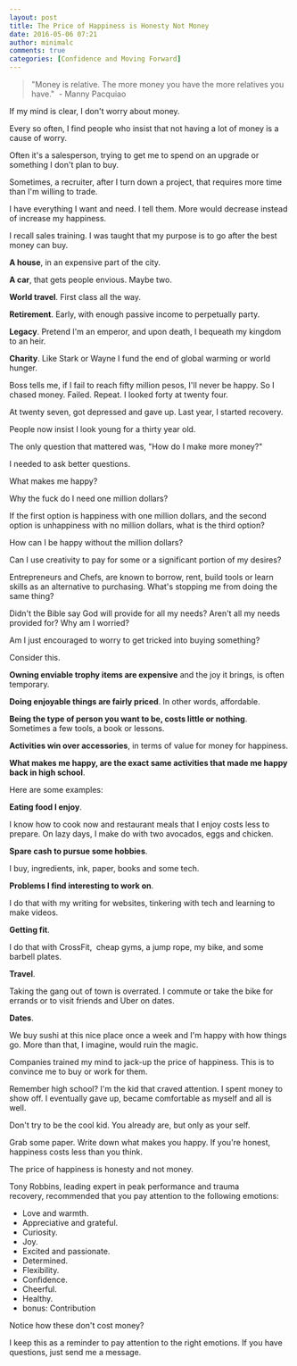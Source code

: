 ```yaml
---
layout: post
title: The Price of Happiness is Honesty Not Money
date: 2016-05-06 07:21
author: minimalc
comments: true
categories: [Confidence and Moving Forward]
---
```

>"Money is relative. The more money you have the more relatives you have."  - Manny Pacquiao

If my mind is clear, I don't worry about money. 

Every so often, I find people who insist that not having a lot of money is a cause of worry.

Often it's a salesperson, trying to get me to spend on an upgrade or something I don't plan to buy.

Sometimes, a recruiter, after I turn down a project, that requires more time than I'm willing to trade.

I have everything I want and need. I tell them. More would decrease instead of increase my happiness.

I recall sales training. I was taught that my purpose is to go after the best money can buy.

**A house**, in an expensive part of the city.

**A car**, that gets people envious. Maybe two.

**World travel**. First class all the way.

**Retirement**. Early, with enough passive income to perpetually party.

**Legacy**. Pretend I'm an emperor, and upon death, I bequeath my kingdom to an heir.

**Charity**. Like Stark or Wayne I fund the end of global warming or world hunger.

Boss tells me, if I fail to reach fifty million pesos, I'll never be happy. So I chased money. Failed. Repeat. I looked forty at twenty four. 

At twenty seven, got depressed and gave up. Last year, I started recovery. 

People now insist I look young for a thirty year old.

The only question that mattered was, "How do I make more money?"

I needed to ask better questions.

What makes me happy?

Why the fuck do I need one million dollars?

If the first option is happiness with one million dollars, and the second option is unhappiness with no million dollars, what is the third option?

How can I be happy without the million dollars?

Can I use creativity to pay for some or a significant portion of my desires?

Entrepreneurs and Chefs, are known to borrow, rent, build tools or learn skills as an alternative to purchasing. What's stopping me from doing the same thing?

Didn't the Bible say God will provide for all my needs? Aren't all my needs provided for? Why am I worried?

Am I just encouraged to worry to get tricked into buying something?

Consider this.

**Owning enviable trophy items are expensive** and the joy it brings, is often temporary.

**Doing enjoyable things are fairly priced**. In other words, affordable.

**Being the type of person you want to be, costs little or nothing**. Sometimes a few tools, a book or lessons.

**Activities win over accessories**, in terms of value for money for happiness.

**What makes me happy, are the exact same activities that made me happy back in high school**.

Here are some examples:

**Eating food I enjoy**. 

I know how to cook now and restaurant meals that I enjoy costs less to prepare. On lazy days, I make do with two avocados, eggs and chicken.

**Spare cash to pursue some hobbies**. 

I buy, ingredients, ink, paper, books and some tech.

**Problems I find interesting to work on**. 

I do that with my writing for websites, tinkering with tech and learning to make videos.

**Getting fit**. 

I do that with CrossFit,  cheap gyms, a jump rope, my bike, and some barbell plates.

**Travel**. 

Taking the gang out of town is overrated. I commute or take the bike for errands or to visit friends and Uber on dates.

**Dates**. 

We buy sushi at this nice place once a week and I'm happy with how things go. More than that, I imagine, would ruin the magic.

Companies trained my mind to jack-up the price of happiness. This is to convince me to buy or work for them. 

Remember high school? I'm the kid that craved attention. I spent money to show off. I eventually gave up, became comfortable as myself and all is well.

Don't try to be the cool kid. You already are, but only as your self.

Grab some paper. Write down what makes you happy. If you're honest, happiness costs less than you think.

The price of happiness is honesty and not money.

Tony Robbins, leading expert in peak performance and trauma recovery, recommended that you pay attention to the following emotions:


- Love and warmth.
- Appreciative and grateful.
- Curiosity.
- Joy.
- Excited and passionate.
- Determined.
- Flexibility.
- Confidence.
- Cheerful.
- Healthy.
- bonus: Contribution


Notice how these don't cost money? 

I keep this as a reminder to pay attention to the right emotions. If you have questions, just send me a message.
